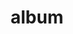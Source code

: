 ---
layout: album
resource: instagram
title: "album"
description: "masonry"
active: gallery
header-img: "img/gallery-bg.jpg"
album-title: "my 9th album"
images:
  - image_path: linhlig1102/2/20200408_191250_92406828_925752514553657_539263297467883325_n.jpg
  - image_path: linhlig1102/2/20200408_191250_92457408_527191461327767_7737766322087029082_n.jpg
  - image_path: linhlig1102/2/20200425_183244_94269165_158187152277301_1895972880152453035_n.jpg
  - image_path: linhlig1102/2/20200425_183244_94420052_165183348288375_1055592253222079237_n.jpg
  - image_path: linhlig1102/2/20200516_183057_97931032_296873334646854_389194527323868561_n.jpg
  - image_path: linhlig1102/2/20200625_202930_105288366_579972446281263_1421199475152003989_n.jpg
  - image_path: linhlig1102/2/20200708_134557_106719962_963665500746937_8618554351522733995_n.jpg
  - image_path: linhlig1102/2/20200722_224421_115699235_628661404433367_9191784072136814251_n.jpg
  - image_path: linhlig1102/2/20200727_142625_114891777_325264375321362_4647662821349947902_n.jpg
  - image_path: linhlig1102/2/20200727_142625_114901937_172389431152339_5302318383848051613_n.jpg
  - image_path: linhlig1102/2/20200727_142625_115821131_356147622042266_7448798106657824401_n.jpg
  - image_path: linhlig1102/2/20200727_142625_116084914_144969363898385_9084802000129553490_n.jpg
  - image_path: linhlig1102/2/20200811_170159_117194756_2841674692779973_9015059172731140003_n.jpg
  - image_path: linhlig1102/2/20200830_104217_118454540_4237711359636666_255812080943508817_n.jpg
  - image_path: linhlig1102/2/20200921_192741_119895045_351314669347422_5537591799675451324_n.jpg
  - image_path: linhlig1102/2/20200921_192741_119936532_628097944733441_1832949705877797368_n.jpg
  - image_path: linhlig1102/2/20210121_204955_140091801_237104777946113_8765596545341107215_n.jpg
  - image_path: linhlig1102/2/20210221_194815_151974830_494470584902706_6982303138234754535_n.jpg
  - image_path: linhlig1102/2/20210225_191002_153805914_434125817870459_3381534514591060117_n.jpg
  - image_path: linhlig1102/2/20210228_201115_154809551_481952419835385_8771523632483839010_n.jpg
  - image_path: linhlig1102/2/20210228_201115_154813117_258337495896838_5422249465312603594_n.jpg
  - image_path: linhlig1102/2/20210315_203107_159986610_477421823614952_476212695665209822_n.jpg
  - image_path: linhlig1102/2/20210323_113741_163123407_453097669107895_1026481028542982240_n.jpg
  - image_path: linhlig1102/2/20210323_113741_164102056_469100464238134_6120378384493156689_n.jpg
  - image_path: linhlig1102/2/20210422_164658_175763649_2913149265637066_119060381006321255_n.jpg
  - image_path: linhlig1102/2/20210704_205118_210874507_398930621553000_606063547518960405_n.jpg
  - image_path: linhlig1102/2/20210704_205118_211502753_504886330777853_3300432674463750712_n.jpg
  - image_path: linhlig1102/2/20210704_205118_212083542_2251267708341188_3000652325759926057_n.jpg
  - image_path: linhlig1102/2/20211009_195143_244718552_193928392816412_5485836034325885266_n.jpg
  - image_path: linhlig1102/2/20211027_190312_248978066_837119710295442_7140106803108995103_n.jpg
  - image_path: linhlig1102/2/20211121_172636_258817290_1220284318453849_5845913260468354824_n.jpg
  - image_path: linhlig1102/2/20211121_172636_258842551_6403575159714384_5061523052357795666_n.jpg
  - image_path: linhlig1102/2/20211121_172636_258851994_130469116034550_7606958011780145060_n.jpg
  - image_path: linhlig1102/2/20211121_172636_258877220_1232443540564378_2008861811545882614_n.jpg
  - image_path: linhlig1102/2/20211121_172636_258891868_130943952663022_2341901639660331194_n.jpg
  - image_path: linhlig1102/2/20211121_172636_259612226_601951661231699_6392708922958905339_n.jpg
  - image_path: linhlig1102/2/20211206_172830_263552539_437150467976768_5342386954380301916_n.jpg
  - image_path: linhlig1102/2/20220108_205314_271453061_1293907641083607_5653294154979005438_n.jpg
  - image_path: linhlig1102/2/20220211_183937_273667096_220626946875999_897502069013018069_n.jpg
  - image_path: linhlig1102/2/20220211_183937_273721804_508147354009569_7274512354955972113_n.jpg
  - image_path: linhlig1102/2/20220313_230732_275635667_1323130891532332_5895214228544850998_n.jpg
  - image_path: linhlig1102/2/20220414_193448_278335904_552260819546192_5837405554762648134_n.jpg
  - image_path: linhlig1102/2/20220414_193448_278377265_562888631638043_7297842710226141737_n.jpg
  - image_path: linhlig1102/2/20220420_195840_278849419_350610890379682_3918128819274965186_n.jpg
  - image_path: linhlig1102/2/20220420_195840_278855546_672753900625784_8900707664598376809_n.jpg
  - image_path: linhlig1102/2/20220525_225535_283518459_1095700177966515_6650472733840685367_n.jpg
  - image_path: linhlig1102/2/20220705_110954_291721698_170302935457876_2574298926039096716_n.jpg
  - image_path: linhlig1102/2/20220705_110954_291808368_714642899820177_9183951360207148713_n.jpg
  - image_path: linhlig1102/2/20220705_110954_291876710_306566564943450_5676619695427304069_n.jpg
  - image_path: linhlig1102/2/20220705_110954_292301802_758767258500343_8420626178303908434_n.jpg
  - image_path: linhlig1102/2/20220726_201243_295854335_141393448251007_1659259310774902437_n.jpg
  - image_path: linhlig1102/2/20220726_201243_295959304_1070665153548318_8403293905051299352_n.jpg
  - image_path: linhlig1102/2/20220820_175208_300776715_453079400035602_7006479723407291106_n.jpg
  - image_path: linhlig1102/2/20220918_210257_307086272_424168196282962_9020491092873236606_n.jpg
  - image_path: linhlig1102/2/20220918_210257_307342984_131637652945974_3317964391898894824_n.jpg
  - image_path: linhlig1102/2/20220918_210257_307728819_410591931205568_6455219221527618705_n.jpg
  - image_path: linhlig1102/2/20221107_033345_314379750_514461680545251_4554504878128125605_n.jpg
  - image_path: linhlig1102/2/20230114_200406_324842490_1174571713250529_6381383203670383627_n.jpg
  - image_path: linhlig1102/2/20230131_193716_328149304_489561283336871_945939279555206476_n.jpg
  - image_path: linhlig1102/2/20230206_201427_327840123_3526042540960519_8342432668388569556_n.jpg
  - image_path: linhlig1102/2/20230302_113830_333604166_745043563790955_5874121906213385481_n.jpg
  - image_path: linhlig1102/2/20230302_113830_334150151_124913057182769_2805326960512121886_n.jpg
  - image_path: linhlig1102/2/20230411_205232_340358684_3377307459247116_638631379089841030_n.jpg
  - image_path: linhlig1102/2/20230507_203151_344954060_225276840139478_2781070984482950233_n.jpg
  - image_path: linhlig1102/2/20230507_203151_345072407_628045678825908_7620876399968856149_n.jpg
  - image_path: linhlig1102/2/20230507_203151_345237927_553186996928037_5636364450178940515_n.jpg
  - image_path: linhlig1102/2/20230507_203151_345253589_198514349653819_5432073011548766932_n.jpg
  - image_path: linhlig1102/2/20230524_195246_348490588_180325454980028_7690386331782603629_n.jpg
  - image_path: linhlig1102/2/20230611_163109_352893793_6389803267738534_6237765851476407315_n.jpg
  - image_path: linhlig1102/2/20230628_201506_356353616_597457082510468_5286303771117675223_n.jpg
  - image_path: linhlig1102/2/20230706_190941_357912082_1714883288948031_3760775839957554196_n.jpg
  - image_path: linhlig1102/2/20231028_210410_395709308_293230316925742_3179862279142217928_n.jpg
  - image_path: linhlig1102/2/20231028_210410_396517708_274865431627459_400337209067781028_n.jpg
  - image_path: linhlig1102/2/20231028_210410_396792656_1012234250002591_7003381996862747728_n.jpg
  - image_path: linhlig1102/2/20231205_204140_407273648_933437225165099_6801842502464630088_n.jpg
  - image_path: linhlig1102/2/20231205_204140_407293928_1074433300263607_3212114747205183780_n.jpg
  - image_path: linhlig1102/2/20231205_204140_407443913_3649646868645956_4896072730348390749_n.jpg
  - image_path: linhlig1102/2/20231205_204140_407611055_1748477588912624_9189809851571183832_n.jpg
  - image_path: linhlig1102/2/20231205_204140_407752014_1322747941734265_6122076051405381983_n.jpg
  - image_path: linhlig1102/2/20231218_212640_411738921_1740425336439429_8031004152790845378_n.jpg
  - image_path: linhlig1102/2/20231218_212640_411746692_930115908752347_390458838606536962_n.jpg
  - image_path: linhlig1102/2/20231218_212640_412378354_1383576385887025_1692232536211377065_n.jpg
  - image_path: linhlig1102/2/20240102_210505_414693148_3654387001512992_8143972192092332619_n.jpg
  - image_path: linhlig1102/2/20240102_210505_414725876_1764242480726676_4115994911663816131_n.jpg
  - image_path: linhlig1102/2/20240102_210505_415982413_908305050465978_2498623036671446492_n.jpg
  - image_path: linhlig1102/2/20240102_210505_415982692_2076426439384755_9084056365197828259_n.jpg
  - image_path: linhlig1102/2/20240102_210505_416102012_1785274278581223_6679336408909849631_n.jpg
  - image_path: linhlig1102/2/20240102_210505_416448133_1099982514756364_5350507983365347247_n.jpg
  - image_path: linhlig1102/2/20240108_211537_417216353_256892147412468_5645254239067280697_n.jpg
  - image_path: linhlig1102/2/20240108_211537_417716717_797900025434433_1803315373759342165_n.jpg
  - image_path: linhlig1102/2/20240108_211537_417842389_2353875811469085_8068909710315940297_n.jpg
  - image_path: linhlig1102/2/20240108_211537_417947345_1054384882349173_2024729921233547371_n.jpg
  - image_path: linhlig1102/2/20240108_211537_417992264_343095852010837_5493391620500319876_n.jpg
  - image_path: linhlig1102/2/20240108_211537_418375403_896793735434439_8684435221021620967_n.jpg
  - image_path: linhlig1102/2/20240116_212413_418997286_355600807202661_714109270819643183_n.jpg
  - image_path: linhlig1102/2/20240116_212413_419032899_389963453684569_2264339384541484309_n.jpg
  - image_path: linhlig1102/2/20240116_212413_419279934_898654878572285_3664830622674817017_n.jpg
  - image_path: linhlig1102/2/20240116_212413_419308225_591233153185170_454073285729924009_n.jpg
  - image_path: linhlig1102/2/20240116_212413_419530510_905833907478734_213336576897148492_n.jpg
  - image_path: linhlig1102/2/20240116_212413_419535581_923932272584779_9148819066392613373_n.jpg
  - image_path: linhlig1102/2/20240119_211228_419521723_889578822611204_1066639092823258654_n.jpg
  - image_path: linhlig1102/2/20240119_211228_419546562_1226006225190724_910021365899540253_n.jpg
  - image_path: linhlig1102/2/20240119_211228_419550831_926457012161081_9209733997114074121_n.jpg
  - image_path: linhlig1102/2/20240119_211228_419618187_187492674427803_8992286363017694220_n.jpg
  - image_path: linhlig1102/2/20240119_211228_419712465_408537038220928_1935289915925208412_n.jpg
  - image_path: linhlig1102/2/20240119_211228_419907937_905624334741592_5478384614827635940_n.jpg
  - image_path: linhlig1102/2/20240119_211228_419913331_297855859509775_425820537043908751_n.jpg
  - image_path: linhlig1102/2/20240119_211228_419966688_918661819881231_684140445662951931_n.jpg
  - image_path: linhlig1102/2/20240129_205106_423277866_230994466730634_480025728072647085_n.jpg
  - image_path: linhlig1102/2/20240204_211038_424792520_724128976141391_159230759451440250_n.jpg
  - image_path: linhlig1102/2/20240204_211038_425503845_1443918006521710_1128884361973607640_n.jpg
  - image_path: linhlig1102/2/20240204_211038_425841198_418006490697599_5673232190782268133_n.jpg
  - image_path: linhlig1102/2/20240224_211518_429560895_1706507646509246_5744708700372521819_n.jpg
  - image_path: linhlig1102/2/20240224_211518_429562623_769718974650368_4590434971407482802_n.jpg
  - image_path: linhlig1102/2/20240224_211518_429640289_6711825212252312_1965935822938875177_n.jpg
  - image_path: linhlig1102/2/20240224_211518_429782545_324800206723555_3354227824087287229_n.jpg
  - image_path: linhlig1102/2/20240305_210032_431510767_1129307084759086_3400495364490788840_n.jpg
  - image_path: linhlig1102/2/20240305_210032_431532631_273849359085115_119208252233464519_n.jpg
  - image_path: linhlig1102/2/20240305_210032_431560119_931400748493482_8427983504812258645_n.jpg
  - image_path: linhlig1102/2/20240305_210032_431602251_1331078420913636_8740685623708445485_n.jpg
  - image_path: linhlig1102/2/20240320_091355_434001434_7190820257681030_6822776513054073396_n.jpg
  - image_path: linhlig1102/2/20240320_091355_434001579_801305482042537_295308204856012974_n.jpg
  - image_path: linhlig1102/2/20240320_091355_434006551_272861592429898_8176299766567636987_n.jpg
  - image_path: linhlig1102/2/20240320_091355_434013694_1106193123916477_952351047023327718_n.jpg
  - image_path: linhlig1102/2/20240320_091355_434025910_3630930857181661_5290031641447922687_n.jpg
  - image_path: linhlig1102/2/20240328_205306_434299625_387581237496479_6964929373409770592_n.jpg
  - image_path: linhlig1102/2/20240328_205306_434310622_430832536193621_1699281621238048899_n.jpg
  - image_path: linhlig1102/2/20240328_205306_434312134_927207382466556_2644772985761615088_n.jpg
  - image_path: linhlig1102/2/20240328_205306_434686258_747149230893742_8967863393078067675_n.jpg
  - image_path: linhlig1102/2/20240328_205306_434703274_8727360057328177_7982636761613873457_n.jpg
  - image_path: linhlig1102/2/20240328_205306_434720424_793980079247513_9022186323975208884_n.jpg
  - image_path: linhlig1102/2/20240406_211746_435926735_880505633834331_5057299253856595379_n.jpg
  - image_path: linhlig1102/2/20240406_211746_436273380_1099839277898935_489503400482661503_n.jpg
  - image_path: linhlig1102/2/20240406_211746_436280763_945516917239884_9107613264576194173_n.jpg
  - image_path: linhlig1102/2/20240406_211746_436401915_438892155386070_457464580867919226_n.jpg
  - image_path: linhlig1102/2/20240406_211746_436404538_722362009968715_6598761834016743917_n.jpg
  - image_path: linhlig1102/2/20240420_213107_438696636_18273888964201852_2301425228117713185_n.jpg
  - image_path: linhlig1102/2/20240420_213107_439614004_18273888943201852_2566881241306790395_n.jpg
  - image_path: linhlig1102/2/20240420_213107_439727021_18273888952201852_6089225494266030372_n.jpg
  - image_path: linhlig1102/2/20240506_213634_441207127_25779646011649372_2500670455580193468_n.jpg
  - image_path: linhlig1102/2/20240506_213634_441624788_943454854449612_2804609775595625265_n.jpg
  - image_path: linhlig1102/2/20240506_213634_442169660_386396951048694_1702697493467292236_n.jpg
  - image_path: linhlig1102/2/20240512_212142_436296827_993756882200470_7002572015952865842_n.jpg
  - image_path: linhlig1102/2/20240528_213504_446331791_851866493632260_2241786896896815169_n.jpg
  - image_path: linhlig1102/2/20240528_213504_446332404_1177063489966838_5214944772242169685_n.jpg
  - image_path: linhlig1102/2/20240615_221744_448359690_1225653121949327_6485248691443331692_n.jpg
  - image_path: linhlig1102/2/20240615_221744_448361817_852795153358773_3789272797597471153_n.jpg
  - image_path: linhlig1102/2/20240615_221744_448361909_815789676846704_528679045063271516_n.jpg
  - image_path: linhlig1102/2/20240615_221744_448448979_826200979023947_8883446115097463662_n.jpg
  - image_path: linhlig1102/2/20240711_213023_468294703_18301341652201852_9099691318386152494_n.jpg
  - image_path: linhlig1102/2/20240711_213023_468310867_18301341910201852_110841926090887856_n.jpg
  - image_path: linhlig1102/2/20240829_210216_457403213_515501051026416_7279797326171242565_n.jpg
  - image_path: linhlig1102/2/20240829_210216_457498686_1891425204701690_3922138330611833045_n.jpg
  - image_path: linhlig1102/2/20240829_210216_457618069_514259841193527_8006054045025300469_n.jpg
  - image_path: linhlig1102/2/20240829_210216_457625986_1345573439733414_814835245001525048_n.jpg
  - image_path: linhlig1102/2/20240905_205915_458161379_513108454644852_7347509640529779905_n.jpg
  - image_path: linhlig1102/2/20240905_205915_458376621_1453146735404005_1506435812295552624_n.jpg
  - image_path: linhlig1102/2/20240905_205915_458427115_1025225845950532_4815965845373282273_n.jpg
  - image_path: linhlig1102/2/20240905_205915_458487444_361545623691907_349971387056969912_n.jpg
  - image_path: linhlig1102/2/20240919_211859_460429922_1856467368096187_1489513993570634089_n.jpg
  - image_path: linhlig1102/2/20240919_211859_460578481_1506716273382597_2988621068207919931_n.jpg
  - image_path: linhlig1102/2/20241008_212845_462319894_824564836237739_7023652839184361844_n.jpg
  - image_path: linhlig1102/2/20241008_212845_462519251_1224962415225754_4058889935497541869_n.jpg
  - image_path: linhlig1102/2/20241008_212845_462612315_1190535828671132_6290538249100442872_n.jpg
  - image_path: linhlig1102/2/20241107_211344_465827805_878663624472879_3191951170913386494_n.jpg
  - image_path: linhlig1102/2/20241107_211344_465830566_952573853369346_3983642507548348685_n.jpg
  - image_path: linhlig1102/2/20241107_211344_465924782_1102686784538459_2350010959655413776_n.jpg
  - image_path: linhlig1102/2/20241107_211344_466097332_561381593271947_8657829990941576857_n.jpg
  - image_path: linhlig1102/2/20241107_211344_466161917_2419454818412969_7895427968704870700_n.jpg
  - image_path: linhlig1102/2/20241120_213737_467547518_913347100941906_2144271680919617721_n.jpg
  - image_path: linhlig1102/2/20241120_213737_467742859_1084696812815923_407790928409175443_n.jpg
  - image_path: linhlig1102/2/20241120_213737_467743605_578656204633360_1282406194548188119_n.jpg
  - image_path: linhlig1102/2/20241120_213737_467743616_1102388978075603_5124563660955810948_n.jpg
  - image_path: linhlig1102/2/20241120_213737_467745665_9492614097435229_6653716856732258308_n.jpg
  - image_path: linhlig1102/2/20241120_213737_467767884_1083919646204051_735492451947691326_n.jpg
  - image_path: linhlig1102/2/20241120_213737_467773925_1289605679068724_54490626701408737_n.jpg
  - image_path: linhlig1102/2/20241125_214056_468242090_1647164642502439_3195365554856299198_n.jpg
  - image_path: linhlig1102/2/20241125_214056_468253030_1264732981234396_429199058921798658_n.jpg
  - image_path: linhlig1102/2/20241125_214056_468275347_539548068898114_7783607653609601664_n.jpg
  - image_path: linhlig1102/2/20241125_214056_468347551_534195652762685_1699419957988210447_n.jpg
  - image_path: linhlig1102/2/20241125_214056_468395715_560958666653042_1469509753202662819_n.jpg
  - image_path: linhlig1102/2/20241125_214056_468446196_1739618626613172_7289512302865721494_n.jpg
  - image_path: linhlig1102/2/20241129_215951_468786618_574750718467037_81839119764702707_n.jpg
  - image_path: linhlig1102/2/20241129_215951_468797146_8906306992824187_5210707791832612333_n.jpg
  - image_path: linhlig1102/2/20241215_214604_468596689_419259567820373_2787136224632444416_n.jpg
  - image_path: linhlig1102/2/20241215_214604_470163470_1325539425252435_5713755992291548432_n.jpg
  - image_path: linhlig1102/2/20241215_214604_470166674_507123209152883_797930321352634213_n.jpg
  - image_path: linhlig1102/2/20241215_214604_470171139_1774241696749271_6950087052035458317_n.jpg
  - image_path: linhlig1102/2/20241215_214604_470266090_551512394468943_4847400970629306678_n.jpg
  - image_path: linhlig1102/2/20241215_214604_470271769_596128529484429_1811458394894382515_n.jpg
  - image_path: linhlig1102/2/20241215_214604_470487979_619741177151199_8092488332069309275_n.jpg
  - image_path: linhlig1102/2/20241215_214604_470489671_601699588884471_6998691304530780367_n.jpg
  - image_path: linhlig1102/2/20241223_215233_470951896_9417132801659716_5106327277912573871_n.jpg
  - image_path: linhlig1102/2/20241223_215233_470972828_967031418669632_3313385570429542505_n.jpg
  - image_path: linhlig1102/2/20241223_215233_471295805_968515711763990_997789760281909707_n.jpg
  - image_path: linhlig1102/2/20241223_215233_471326305_1985988338569039_3611152865898157804_n.jpg
  - image_path: linhlig1102/2/20241223_215233_471413184_3007395972744231_2131237511451965621_n.jpg
  - image_path: linhlig1102/2/20241223_215233_471454416_1106171607413850_2965304873726560048_n.jpg
  - image_path: linhlig1102/2/20250103_221956_472250591_1319660935889282_111907252231775205_n.jpg
  - image_path: linhlig1102/2/20250103_221956_472290783_582687987883754_8404008940109658002_n.jpg
  - image_path: linhlig1102/2/20250103_221956_472291955_1177398270665267_5755726997437208837_n.jpg
  - image_path: linhlig1102/2/20250103_221956_472294966_1142436910596982_2782821594485263507_n.jpg
  - image_path: linhlig1102/2/20250115_190403_473757173_1372300387269185_6192410499699263846_n.jpg
  - image_path: linhlig1102/2/20250115_190403_473782502_1700757360791313_1746473499313394672_n.jpg
  - image_path: linhlig1102/2/20250115_190403_473799690_1118796186182495_598281257230531607_n.jpg
  - image_path: linhlig1102/2/20250115_190403_473807267_3850563618499137_8549754455052997625_n.jpg
  - image_path: linhlig1102/2/20250115_190403_473808906_1242748556793705_430233688943796329_n.jpg
  - image_path: linhlig1102/2/20250115_190403_473809286_915366623721046_3656023043690169089_n.jpg
  - image_path: linhlig1102/2/20250115_190403_473814243_506194062502270_6468812732808749911_n.jpg
  - image_path: linhlig1102/2/20250115_190403_473883862_1247691769640941_4966244686954204466_n.jpg
  - image_path: linhlig1102/2/20250115_190403_473888777_490753166986413_4852671410908288293_n.jpg
  - image_path: linhlig1102/2/20250123_215707_474726813_18308429941201852_7076016651576475652_n.jpg
  - image_path: linhlig1102/2/20250123_215707_474767755_18308429902201852_6342706950555215368_n.jpg
  - image_path: linhlig1102/2/20250123_215707_474863639_18308429950201852_8367925014827202081_n.jpg
  - image_path: linhlig1102/2/20250123_215707_474871990_18308429911201852_3922639006194455018_n.jpg
  - image_path: linhlig1102/2/20250123_215707_474880158_18308429923201852_6053954881129318411_n.jpg
  - image_path: linhlig1102/2/20250123_215707_474882035_18308429932201852_1038013156141932084_n.jpg
  - image_path: linhlig1102/2/20250123_215707_474889928_18308429893201852_6754125112388547543_n.jpg
  - image_path: linhlig1102/2/20250204_215010_476384781_18309764959201852_5067398344802305708_n.jpg
  - image_path: linhlig1102/2/20250204_215010_476386159_18309764986201852_3776650373388074518_n.jpg
  - image_path: linhlig1102/2/20250204_215010_476422485_18309764977201852_5195084658337607067_n.jpg
  - image_path: linhlig1102/2/20250220_211945_480828669_18311661649201852_9091668037457700011_n.jpg
  - image_path: linhlig1102/2/20250220_211945_480896650_18311661664201852_8162337666571710633_n.jpg
  - image_path: linhlig1102/2/20250220_211945_481268704_18311661730201852_8712528444169778936_n.jpg
  - image_path: linhlig1102/2/20250220_211945_481386819_18311661652201852_2608572299410298601_n.jpg
  - image_path: linhlig1102/2/20250228_213752_481876012_18312634642201852_9202166840864315641_n.jpg
  - image_path: linhlig1102/2/20250228_213752_481901629_18312634669201852_6835503625959992081_n.jpg
  - image_path: linhlig1102/2/20250228_213752_482156254_18312634660201852_3993545978373064378_n.jpg
  - image_path: linhlig1102/2/20250228_213752_482432747_18312634651201852_8615182512079698269_n.jpg
  - image_path: linhlig1102/2/20250310_124204_483047846_18313808293201852_4622564371599602380_n.jpg
  - image_path: linhlig1102/2/20250310_124204_483479241_18313808356201852_8815455442356605361_n.jpg
  - image_path: linhlig1102/2/20250310_124204_483481089_18313808302201852_1014257422421060285_n.jpg
---